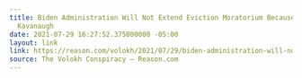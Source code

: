 ```yaml
---
title: Biden Administration Will Not Extend Eviction Moratorium Because of Justice
  Kavanaugh
date: 2021-07-29 16:27:52.375000000 -05:00
layout: link
link: https://reason.com/volokh/2021/07/29/biden-administration-will-not-extend-eviction-moratorium-because-of-justice-kavanaugh/
source: The Volokh Conspiracy – Reason.com
---
```


